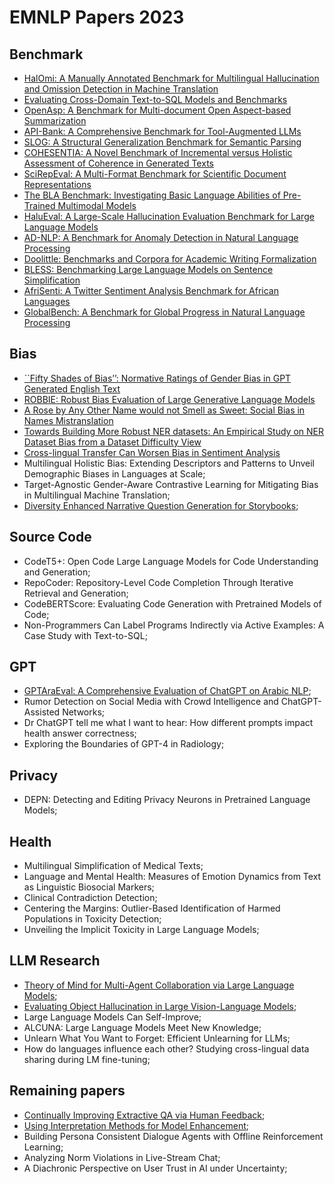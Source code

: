 # EMNLP Papers 2023

## Benchmark 

- [HalOmi: A Manually Annotated Benchmark for Multilingual Hallucination and Omission Detection in Machine Translation](HalOmi.pdf)
- [Evaluating Cross-Domain Text-to-SQL Models and Benchmarks](Text-to-SQL.pdf)
- [OpenAsp: A Benchmark for Multi-document Open Aspect-based Summarization](OpenASP.pdf)
- [API-Bank: A Comprehensive Benchmark for Tool-Augmented LLMs](API-Bank.pdf)
- [SLOG: A Structural Generalization Benchmark for Semantic Parsing](SLOG.pdf)
- [COHESENTIA: A Novel Benchmark of Incremental versus Holistic Assessment of Coherence in Generated Texts](CoheSentia.pdf)
- [SciRepEval: A Multi-Format Benchmark for Scientific Document Representations](SciRepEval.pdf)
- [The BLA Benchmark: Investigating Basic Language Abilities of Pre-Trained Multimodal Models](BLA.pdf)
- [HaluEval: A Large-Scale Hallucination Evaluation Benchmark for Large Language Models](HaluEval.pdf)
- [AD-NLP: A Benchmark for Anomaly Detection in Natural Language Processing](AD-NLP.pdf)
- [Doolittle: Benchmarks and Corpora for Academic Writing Formalization](Doolittle.pdf)
- [BLESS: Benchmarking Large Language Models on Sentence Simplification](BLESS.pdf)
- [AfriSenti: A Twitter Sentiment Analysis Benchmark for African Languages](AfriSenti.pdf)
- [GlobalBench: A Benchmark for Global Progress in Natural Language Processing](GlobalBench.pdf)

## Bias 

- [``Fifty Shades of Bias’’: Normative Ratings of Gender Bias in GPT Generated English Text](Fifty-Shades-of-Bias.pdf)
- [ROBBIE: Robust Bias Evaluation of Large Generative Language Models](ROBBIE.pdf)
- [A Rose by Any Other Name would not Smell as Sweet: Social Bias in Names Mistranslation](Social-Bias.pdf)
- [Towards Building More Robust NER datasets: An Empirical Study on NER Dataset Bias from a Dataset Difficulty View](Robust-NER-Datasets.pdf)
- [Cross-lingual Transfer Can Worsen Bias in Sentiment Analysis](Sentiment-Analysis.pdf)
- Multilingual Holistic Bias: Extending Descriptors and Patterns to Unveil Demographic Biases in Languages at Scale;
- Target-Agnostic Gender-Aware Contrastive Learning for Mitigating Bias in Multilingual Machine Translation;
- [Diversity Enhanced Narrative Question Generation for Storybooks](Storybooks.pdf);  


## Source Code 

- CodeT5+: Open Code Large Language Models for Code Understanding and Generation;
- RepoCoder: Repository-Level Code Completion Through Iterative Retrieval and Generation;
- CodeBERTScore: Evaluating Code Generation with Pretrained Models of Code;
- Non-Programmers Can Label Programs Indirectly via Active Examples: A Case Study with Text-to-SQL;

## GPT

- [GPTAraEval: A Comprehensive Evaluation of ChatGPT on Arabic NLP](GPTAraEval.pdf);
- Rumor Detection on Social Media with Crowd Intelligence and ChatGPT-Assisted Networks;
- Dr ChatGPT tell me what I want to hear: How different prompts impact health answer correctness;
- Exploring the Boundaries of GPT-4 in Radiology;

## Privacy 

- DEPN: Detecting and Editing Privacy Neurons in Pretrained Language Models;

## Health

- Multilingual Simplification of Medical Texts;
- Language and Mental Health: Measures of Emotion Dynamics from Text as Linguistic Biosocial Markers;
- Clinical Contradiction Detection;
- Centering the Margins: Outlier-Based Identification of Harmed Populations in Toxicity Detection;
- Unveiling the Implicit Toxicity in Large Language Models;

## LLM Research

- [Theory of Mind for Multi-Agent Collaboration via Large Language Models](Theory-of-Mind.pdf);
- [Evaluating Object Hallucination in Large Vision-Language Models](Object-Hallucination.pdf);
- Large Language Models Can Self-Improve;
- ALCUNA: Large Language Models Meet New Knowledge;
- Unlearn What You Want to Forget: Efficient Unlearning for LLMs;
- How do languages influence each other? Studying cross-lingual data sharing during LM fine-tuning;


## Remaining papers 

- [Continually Improving Extractive QA via Human Feedback](Improving-Extractive-QA.pdf);
- [Using Interpretation Methods for Model Enhancement](Interpretation-Methods.pdf);
- Building Persona Consistent Dialogue Agents with Offline Reinforcement Learning;
- Analyzing Norm Violations in Live-Stream Chat;
- A Diachronic Perspective on User Trust in AI under Uncertainty;



